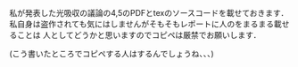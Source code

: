 私が発表した光吸収の議論の4,5のPDFとtexのソースコードを載せておきます．
私自身は盗作されても気にはしませんがそもそもレポートに人のをまるまる載せることは
人としてどうかと思いますのでコピペは厳禁でお願いします．

(こう書いたところでコピペする人はするんでしょうね、、、)
